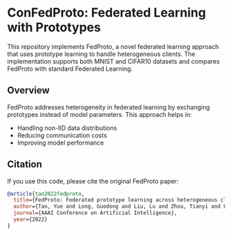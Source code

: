 # ConFedProto: Federated Learning with Prototypes

This repository implements FedProto, a novel federated learning approach that uses prototype learning to handle heterogeneous clients. The implementation supports both MNIST and CIFAR10 datasets and compares FedProto with standard Federated Learning.

## Overview

FedProto addresses heterogeneity in federated learning by exchanging prototypes instead of model parameters. This approach helps in:
- Handling non-IID data distributions
- Reducing communication costs
- Improving model performance

## Citation

If you use this code, please cite the original FedProto paper:
```bibtex
@article{tan2022fedproto,
  title={FedProto: Federated prototype learning across heterogeneous clients},
  author={Tan, Yue and Long, Guodong and Liu, Lu and Zhou, Tianyi and Lu, Qinghua and Jiang, Jing and Zhang, Chengqi},
  journal={AAAI Conference on Artificial Intelligence},
  year={2022}
}
